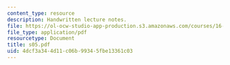 ```yaml
---
content_type: resource
description: Handwritten lecture notes.
file: https://ol-ocw-studio-app-production.s3.amazonaws.com/courses/16-01-unified-engineering-i-ii-iii-iv-fall-2005-spring-2006/4dcf3a344d11c06b99345fbe13361c03_s05.pdf
file_type: application/pdf
resourcetype: Document
title: s05.pdf
uid: 4dcf3a34-4d11-c06b-9934-5fbe13361c03
---
```

